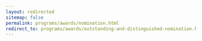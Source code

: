 ```yaml
---
layout: redirected
sitemap: false
permalink: programs/awards/nomination.html
redirect_to: programs/awards/outstanding-and-distinguished-nomination.html
---
```


